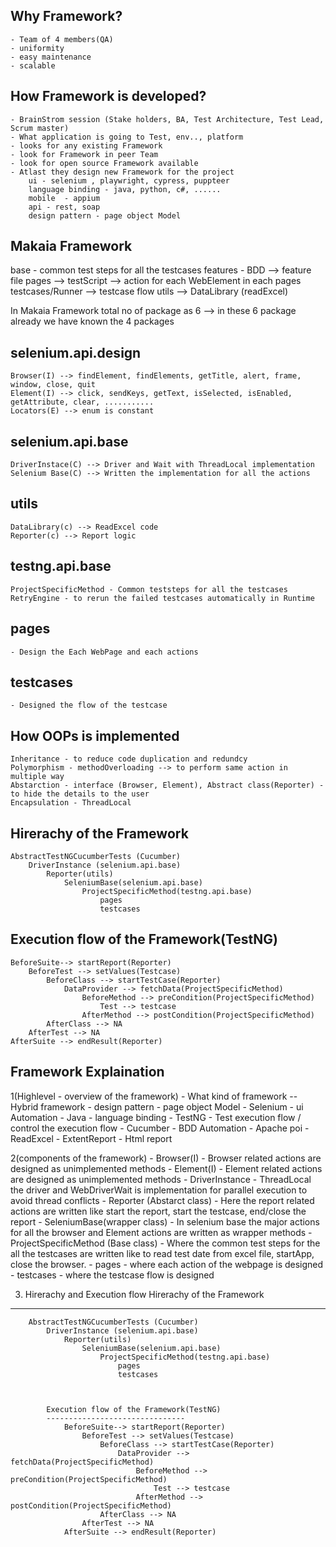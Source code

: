 Why Framework?
--------------
    - Team of 4 members(QA)
    - uniformity
    - easy maintenance
    - scalable

How Framework is developed?
---------------------------
    - BrainStrom session (Stake holders, BA, Test Architecture, Test Lead, Scrum master)
    - What application is going to Test, env.., platform
    - looks for any existing Framework 
    - look for Framework in peer Team
    - look for open source Framework available
    - Atlast they design new Framework for the project
        ui - selenium , playwright, cypress, puppteer
        language binding - java, python, c#, ......
        mobile  - appium
        api - rest, soap
        design pattern - page object Model


Makaia Framework
----------------
base - common test steps for all the testcases
features - BDD --> feature file
pages --> testScript --> action for each WebElement in each pages
testcases/Runner --> testcase flow
utils --> DataLibrary (readExcel)


In Makaia Framework total no of package as 6 --> in these 6 package already we have known the 4 packages

selenium.api.design
--------------------
    Browser(I) --> findElement, findElements, getTitle, alert, frame, window, close, quit 
    Element(I) --> click, sendKeys, getText, isSelected, isEnabled, getAttribute, clear, ...........
    Locators(E) --> enum is constant 

selenium.api.base
-----------------
    DriverInstace(C) --> Driver and Wait with ThreadLocal implementation
    Selenium Base(C) --> Written the implementation for all the actions 

utils
-----
    DataLibrary(c) --> ReadExcel code
    Reporter(c) --> Report logic 

testng.api.base
--------------
    ProjectSpecificMethod - Common teststeps for all the testcases
    RetryEngine - to rerun the failed testcases automatically in Runtime

pages
-----
    - Design the Each WebPage and each actions

testcases
--------- 
    - Designed the flow of the testcase



How OOPs is implemented
-----------------------
    Inheritance - to reduce code duplication and redundcy
    Polymorphism - methodOverloading --> to perform same action in multiple way
    Abstarction - interface (Browser, Element), Abstract class(Reporter) - to hide the details to the user
    Encapsulation - ThreadLocal 

Hirerachy of the Framework
---------------------------
    AbstractTestNGCucumberTests (Cucumber)
        DriverInstance (selenium.api.base)
            Reporter(utils)
                SeleniumBase(selenium.api.base)
                    ProjectSpecificMethod(testng.api.base)
                        pages
                        testcases



Execution flow of the Framework(TestNG)
-------------------------------
    BeforeSuite--> startReport(Reporter)
        BeforeTest --> setValues(Testcase)
            BeforeClass --> startTestCase(Reporter)
                DataProvider --> fetchData(ProjectSpecificMethod)
                    BeforeMethod --> preCondition(ProjectSpecificMethod)
                        Test --> testcase
                    AfterMethod --> postCondition(ProjectSpecificMethod)
            AfterClass --> NA
        AfterTest --> NA
    AfterSuite --> endResult(Reporter)




Framework Explaination
-----------------------
 1(Highlevel - overview of the framework)
    - What kind of framework -- Hybrid framework
    - design pattern - page object Model
    - Selenium - ui Automation
    - Java - language binding
    - TestNG - Test execution flow / control the execution flow
    - Cucumber - BDD Automation
    - Apache poi - ReadExcel
    - ExtentReport - Html report 

2(components of the framework)
    - Browser(I) - Browser related actions are designed as unimplemented methods
    - Element(I) - Element related actions are designed as unimplemented methods
    - DriverInstance - ThreadLocal the driver and WebDriverWait is implementation for parallel execution to avoid thread conflicts
    - Reporter (Abstarct class) - Here the report related actions are written like start the report, start the testcase, end/close the report
    - SeleniumBase(wrapper class) - In selenium base the major actions for all the browser and Element actions are written as wrapper methods
    - ProjectSpecificMethod (Base class) - Where the common test steps for the all the testcases are written like to read test date from excel file, startApp, close the browser.
    - pages - where each action of the webpage is designed
    - testcases - where the testcase flow is designed

3. Hirerachy and Execution flow
        Hirerachy of the Framework
---------------------------
        AbstractTestNGCucumberTests (Cucumber)
            DriverInstance (selenium.api.base)
                Reporter(utils)
                    SeleniumBase(selenium.api.base)
                        ProjectSpecificMethod(testng.api.base)
                            pages
                            testcases



            Execution flow of the Framework(TestNG)
            -------------------------------
                BeforeSuite--> startReport(Reporter)
                    BeforeTest --> setValues(Testcase)
                        BeforeClass --> startTestCase(Reporter)
                            DataProvider --> fetchData(ProjectSpecificMethod)
                                BeforeMethod --> preCondition(ProjectSpecificMethod)
                                    Test --> testcase
                                AfterMethod --> postCondition(ProjectSpecificMethod)
                        AfterClass --> NA
                    AfterTest --> NA
                AfterSuite --> endResult(Reporter)

